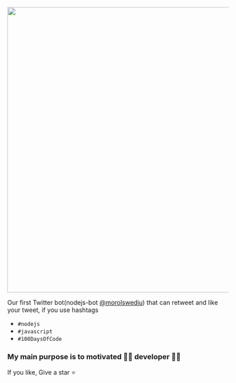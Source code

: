 <p align="center">
  <img width="700" height="650" src="https://user-images.githubusercontent.com/31995155/107461732-d6e32e80-6b84-11eb-9205-d36f43e1a247.png">
</p>

Our first Twitter bot(nodejs-bot [@morolswediu](https://twitter.com/morolswediu)) that can retweet and like your tweet, 
if you use hashtags
  - `#nodejs` 
  - `#javascript` 
  - `#100DaysOfCode`

### My main purpose is to motivated 👨‍💻 developer 👨‍💻

If you like, Give a star ⭐
